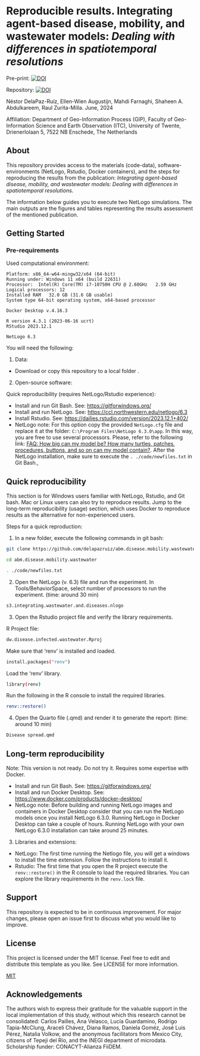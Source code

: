 

**Reproducible results. Integrating agent-based disease, mobility, and wastewater models:** 
*Dealing with differences in spatiotemporal resolutions*
================ 

Pre-print: [![DOI](https://zenodo.org/badge/DOI/10.5281/zenodo.13734819.svg)](https://doi.org/10.5281/zenodo.13734819)

Repository: [![DOI](https://zenodo.org/badge/DOI/10.5281/zenodo.13734543.svg)](https://doi.org/10.5281/zenodo.13734543)

Néstor DelaPaz-Ruíz, Ellen-Wien Augustijn, Mahdi Farnaghi, Shaheen A. Abdulkareem, Raul Zurita-Milla. June, 2024

Affiliation: Department of Geo-Information Process (GIP), Faculty of
Geo-Information Science and Earth Observation (ITC), University of
Twente, Drienerlolaan 5, 7522 NB Enschede, The Netherlands

## About

This repository provides access to the materials (code-data),
software-environments (NetLogo, Rstudio, Docker containers), and the
steps for reproducing the results from the publication: *Integrating
agent-based disease, mobility, and wastewater models: Dealing with
differences in spatiotemporal resolutions*.

The information below guides you to execute two NetLogo simulations. The
main outputs are the figures and tables representing the results
assessment of the mentioned publication.

## Getting Started

### Pre-requirements

Used computational environment:

    Platform: x86_64-w64-mingw32/x64 (64-bit) 
    Running under: Windows 11 x64 (build 22631)
    Processor:  Intel(R) Core(TM) i7-10750H CPU @ 2.60GHz   2.59 GHz
    Logical processors: 12 
    Installed RAM   32.0 GB (31.6 GB usable)
    System type 64-bit operating system, x64-based processor

    Docker Desktop v.4.16.3

    R version 4.3.1 (2023-06-16 ucrt)
    RStudio 2023.12.1

    NetLogo 6.3

You will need the following:

1.  Data:

-   Download or copy this repository to a local folder .

2.  Open-source software:

Quick reproducibility (requires NetLogo/Rstudio experience):

-   Install and run Git Bash. See: <https://gitforwindows.org/>
-   Install and run NetLogo. See:
    <https://ccl.northwestern.edu/netlogo/6.3>
-   Install Rstudio. See:
    <https://dailies.rstudio.com/version/2023.12.1+402/>
-   NetLogo note: For this option copy the provided `NetLogo.cfg` file
    and replace it at the folder: `C:\Program Files\NetLogo 6.3.0\app`.
    In this way, you are free to use several processors. Please, refer
    to the following link: [FAQ: How big can my model be? How many
    turtles, patches, procedures, buttons, and so on can my model
    contain?](http://ccl.northwestern.edu/netlogo/docs/faq.html#how-big-can-my-model-be-how-many-turtles-patches-procedures-buttons-and-so-on-can-my-model-contain).
    After the NetLogo installation, make sure to execute the
    `. ./code/newfiles.txt` in Git Bash.,

## Quick reproducibility

This section is for Windows users familiar with NetLogo, Rstudio, and
Git bash. Mac or Linux users can also try to reproduce results. Jump to
the long-term reproducibility (usage) section, which uses Docker to
reproduce results as the alternative for non-experienced users.

Steps for a quick reproduction:

1.  In a new folder, execute the following commands in git bash:

``` bash
git clone https://github.com/delapazruiz/abm.disease.mobility.wastewater.git
```

``` bash
cd abm.disease.mobility.wastewater
```

``` bash
. ./code/newfiles.txt
```

2.  Open the NetLogo (v. 6.3) file and run the experiment. In
    Tools/BehaviorSpace, select number of processors to run the
    experiment. (time: around 30 min)

``` bash
s3.integrating.wastewater.and.diseases.nlogo
```

3.  Open the Rstudio project file and verify the library requirements.

R Project file:

``` bash
dw.disease.infected.wastewater.Rproj
```

Make sure that ‘renv’ is installed and loaded.

``` bash
install.packages("renv")
```

Load the ‘renv’ library.

``` bash
library(renv)
```

Run the following in the R console to install the required libraries.

``` bash
renv::restore()
```

4.  Open the Quarto file (.qmd) and render it to generate the report:
    (time: around 10 min)

``` bash
Disease spread.qmd
```

## Long-term reproducibility 

Note: This version is not ready. Do not try it. Requires some expertise with
Docker.

-   Install and run Git Bash. See: <https://gitforwindows.org/>
-   Install and run Docker Desktop. See:
    <https://www.docker.com/products/docker-desktop/>
-   NetLogo note: Before building and running NetLogo images and
    containers in Docker Desktop consider that you can run the NetLogo
    models once you install NetLogo 6.3.0. Running NetLogo in Docker
    Desktop can take a couple of hours. Running NetLogo with your own
    NetLogo 6.3.0 installation can take around 25 minutes.

3.  Libraries and extensions:

-   NetLogo: The first time running the Netlogo file, you will get a
    windows to install the time extension. Follow the instructions to
    install it.
-   Rstudio: The first time that you open the R project execute the
    `renv::restore()` in the R console to load the required libraries.
    You can explore the library requirements in the `renv.lock` file.

## Support

This repository is expected to be in continuous improvement. For major
changes, please open an issue first to discuss what you would like to
improve.

## License

This project is licensed under the MIT license. Feel free to edit and
distribute this template as you like. See LICENSE for more information.

[MIT](https://choosealicense.com/licenses/mit/)

## Acknowledgements

The authors wish to express their gratitude for the valuable support in
the local implementation of this study, without which this research
cannot be consolidated: Carlos Pailles, Ana Velasco, Lucía Guardamino,
Rodrigo Tapia-McClung, Araceli Chávez, Diana Ramos, Daniela Goméz, José
Luis Pérez, Natalia Volkow, and the anonymous facilitators from Mexico
City, citizens of Tepeji del Río, and the INEGI department of microdata.
Scholarship funder: CONACYT-Alianza FiiDEM.
